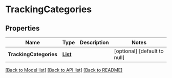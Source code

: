 # TrackingCategories
## Properties

| Name | Type | Description | Notes |
|------------ | ------------- | ------------- | -------------|
| **TrackingCategories** | [**List**](TrackingCategory.md) |  | [optional] [default to null] |

[[Back to Model list]](../README.md#documentation-for-models) [[Back to API list]](../README.md#documentation-for-api-endpoints) [[Back to README]](../README.md)

